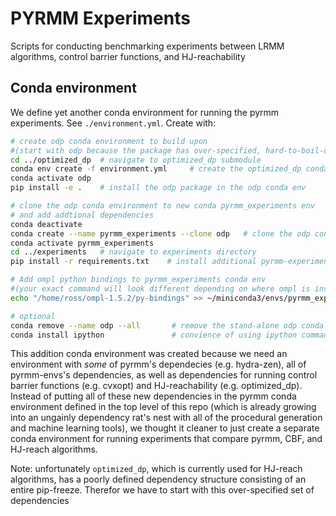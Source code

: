 # PYRMM Experiments

Scripts for conducting benchmarking experiments between LRMM algorithms, control barrier functions, and HJ-reachability

## Conda environment

We define yet another conda environment for running the pyrmm experiments. See `./environment.yml`. Create with:

```bash
# create odp conda environment to build upon 
#(start with odp because the package has over-specified, hard-to-boil-down dependencies)
cd ../optimized_dp  # navigate to optimized_dp submodule
conda env create -f environment.yml     # create the optimized_dp conda env as starting point due to optimized_dp over-specified dependencies
conda activate odp
pip install -e .    # install the odp package in the odp conda env

# clone the odp conda environment to new conda pyrmm_experiments env 
# and add addtional dependencies
conda deactivate
conda create --name pyrmm_experiments --clone odp   # clone the odp conda environment to start the pyrmm_experiments environment
conda activate pyrmm_experiments
cd ../experiments   # navigate to experiments directory
pip install -r requirements.txt    # install additional pyrmm-experiments dependencies on top of the odp dependencies

# Add ompl python bindings to pyrmm_experiments conda env 
#(your exact command will look different depending on where ompl is installed)
echo "/home/ross/ompl-1.5.2/py-bindings" >> ~/miniconda3/envs/pyrmm_experiments/lib/python3.8/site-packages/ompl.pth

# optional
conda remove --name odp --all       # remove the stand-alone odp conda environment to clean-up potentially unused envs
conda install ipython               # convience of using ipython command line instead of python
```

This addition conda environment was created because we need an environment with _some_ of pyrmm's dependecies (e.g. hydra-zen), all of pyrmm-envs's dependencies, as well as dependencies for running control barrier functions (e.g. cvxopt) and HJ-reachability (e.g. optimized_dp). Instead of putting all of these new dependencies in the pyrmm conda environment defined in the top level of this repo (which is already growing into an ungainly dependency rat's nest with all of the procedural generation and machine learning tools), we thought it cleaner to just create a separate conda environment for running experiments that compare pyrmm, CBF, and HJ-reach algorithms.

Note: unfortunately `optimized_dp`, which is currently used for HJ-reach algorithms, has a poorly defined dependency structure consisting of an entire pip-freeze. Therefor we have to start with this over-specified set of dependencies



